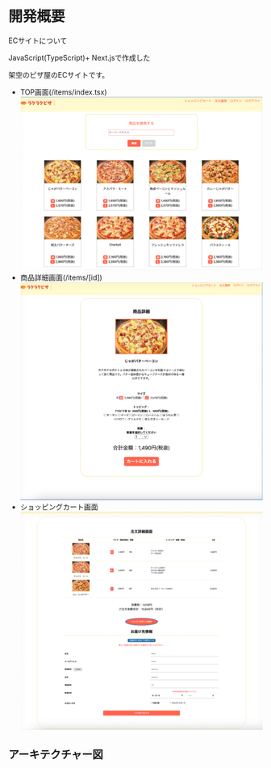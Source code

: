 # 開発概要
ECサイトについて

JavaScript(TypeScript)+ Next.jsで作成した

架空のピザ屋のECサイトです。
- TOP画面(/items/index.tsx)
![一覧画面](/public/TOP.png) 
- 商品詳細画面(/items/[id])
![商品詳細画面](/public/ITEM.png)
- ショッピングカート画面
![カート](/public/CART.png)
## アーキテクチャー図

